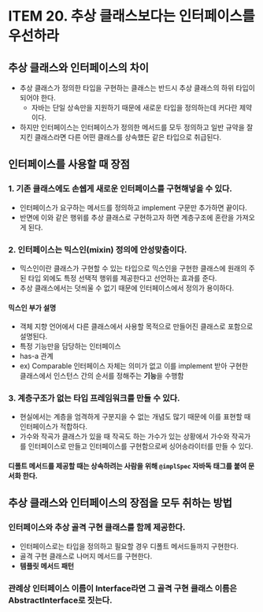 # ITEM 20. 추상 클래스보다는 인터페이스를 우선하라

## 추상 클래스와 인터페이스의 차이
- 추상 클래스가 정의한 타입을 구현하는 클래스는 반드시 추상 클래스의 하위 타입이 되어야 한다.
  - 자바는 단일 상속만을 지원하기 때문에 새로운 타입을 정의하는데 커다란 제약이다.
- 하지만 인터페이스는 인터페이스가 정의한 메서드를 모두 정의하고 일반 규약을 잘 지킨 클래스라면 다른 어떤 클래스를 상속했든 같은 타입으로 취급된다.
## 인터페이스를 사용할 때 장점
### 1. 기존 클래스에도 손쉡게 새로운 인터페이스를 구현해넣을 수 있다.
- 인터페이스가 요구하는 메서드를 정의하고 implement 구문만 추가하면 끝이다.
- 반면에 이와 같은 행위를 추상 클래스로 구현하고자 하면 계층구조에 혼란을 가져오게 된다.
### 2. 인터페이스는 믹스인(mixin) 정의에 안성맞춤이다.
- 믹스인이란 클래스가 구현할 수 있는 타입으로 믹스인을 구현한 클래스에 원래의 주된 타입 외에도 특정 선택적 행위를 제공한다고 선언하는 효과를 준다.
- 추상 클래스에서는 덧씌울 수 없기 때문에 인터페이스에서 정의가 용이하다.
#### 믹스인 부가 설명
- 객체 지향 언어에서 다른 클래스에서 사용할 목적으로 만들어진 클래스로 포함으로 설명된다.
- 특정 기능만을 담당하는 인터페이스
- has-a 관계
- ex) Comparable 인터페이스 자체는 의미가 없고 이를 implement 받아 구현한 클래스에서 인스턴스 간의 순서를 정해주는 **기능**을 수행함
### 3. 계층구조가 없는 타입 프레임워크를 만들 수 있다.
- 현실에서는 계층을 엄격하게 구분지을 수 없는 개념도 많기 때문에 이를 표현할 때 인터페이스가 적합하다.
- 가수와 작곡가 클래스가 있을 때 작곡도 하는 가수가 있는 상황에서 가수와 작곡가를 인터페이스로 만들고 인터페이스를 구현함으로써 싱어송라이터를 만들 수 있다.
#### 디폴트 메서드를 제공할 때는 상속하려는 사람을 위해 `@implSpec` 자바독 태그를 붙여 문서화 한다.
## 추상 클래스와 인터페이스의 장점을 모두 취하는 방법
### 인터페이스와 추상 골격 구현 클래스를 함께 제공한다.
- 인터페이스로는 타입을 정의하고 필요할 경우 디폴트 메서드들까지 구현한다.
- 골격 구현 클래스로 나머지 메서드를 구현한다.
- **템플릿 메서드 패턴**
### 관례상 인터페이스 이름이 Interface라면 그 골격 구현 클래스 이름은 AbstractInterface로 짓는다.